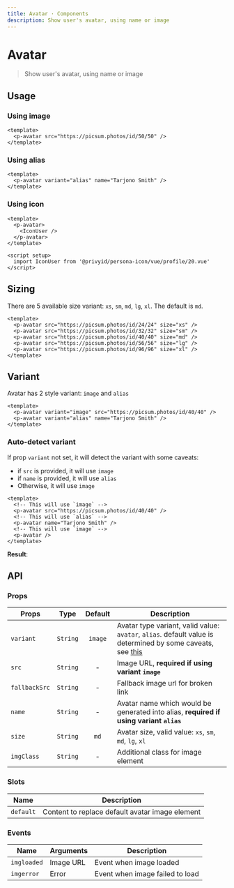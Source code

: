 ```yaml
---
title: Avatar · Components
description: Show user's avatar, using name or image
---
```


<script setup>
  import pAvatar from './Avatar.vue'
  import IconUser from '@privyid/persona-icon/vue/profile/20.vue'
</script>

# Avatar

> Show user's avatar, using name or image

## Usage

### Using image

<preview>
  <p-avatar src="https://picsum.photos/id/50/50" />
</preview>

```vue
<template>
  <p-avatar src="https://picsum.photos/id/50/50" />
</template>
```

### Using alias

<preview>
  <p-avatar variant="alias" name="Tarjono Smith" />
</preview>

```vue
<template>
  <p-avatar variant="alias" name="Tarjono Smith" />
</template>
```

### Using icon

<preview>
  <p-avatar>
    <IconUser />
  </p-avatar>
</preview>

```vue
<template>
  <p-avatar>
    <IconUser />
  </p-avatar>
</template>

<script setup>
  import IconUser from '@privyid/persona-icon/vue/profile/20.vue'
</script>
```

## Sizing

There are 5 available size variant: `xs`, `sm`, `md`, `lg`, `xl`. The default is `md`.

<preview>
  <div class="flex flex-col items-center space-gap-3 lg:flex-row">
    <p-avatar src="https://picsum.photos/id/24/24" size="xs" />
    <p-avatar src="https://picsum.photos/id/32/32" size="sm" />
    <p-avatar src="https://picsum.photos/id/40/40" size="md" />
    <p-avatar src="https://picsum.photos/id/56/56" size="lg" />
    <p-avatar src="https://picsum.photos/id/96/96" size="xl" />
  </div>
</preview>

```vue
<template>
  <p-avatar src="https://picsum.photos/id/24/24" size="xs" />
  <p-avatar src="https://picsum.photos/id/32/32" size="sm" />
  <p-avatar src="https://picsum.photos/id/40/40" size="md" />
  <p-avatar src="https://picsum.photos/id/56/56" size="lg" />
  <p-avatar src="https://picsum.photos/id/96/96" size="xl" />
</template>
```

## Variant

Avatar has 2 style variant: `image` and `alias`

<preview class="space-x-3">
  <p-avatar variant="image" src="https://picsum.photos/id/40/40" />
  <p-avatar variant="alias" name="Tarjono Smith" />
</preview>

```vue
<template>
  <p-avatar variant="image" src="https://picsum.photos/id/40/40" />
  <p-avatar variant="alias" name="Tarjono Smith" />
</template>
```

### Auto-detect variant

If prop `variant` not set, it will detect the variant with some caveats:
  - if `src` is provided, it will use `image`
  - if `name` is provided, it will use `alias`
  - Otherwise, it will use `image`

```vue
<template>
  <!-- This will use `image` -->
  <p-avatar src="https://picsum.photos/id/40/40" />
  <!-- This will use `alias` -->
  <p-avatar name="Tarjono Smith" />
  <!-- This will use `image` -->
  <p-avatar />
</template>
```

**Result**:

<preview class="space-x-3">
  <p-avatar variant="image" src="https://picsum.photos/id/40/40" />
  <p-avatar variant="alias" name="Tarjono Smith" />
  <p-avatar />
</preview>

## API

### Props

| Props         |   Type   | Default | Description                                                                                                                       |
|---------------|:--------:|:-------:|-----------------------------------------------------------------------------------------------------------------------------------|
| `variant`     | `String` | `image` | Avatar type variant, valid value: `avatar`, `alias`. default value is determined by some caveats, see [this](#auto-detect-variant) |
| `src`         | `String` |    -    | Image URL, **required if using variant `image`**                                                                                  |
| `fallbackSrc` | `String` |    -    | Fallback image url for broken link                                                                                                |
| `name`        | `String` |    -    | Avatar name which would be generated into alias, **required if using variant `alias`**                                             |
| `size`        | `String` |  `md`   | Avatar size, valid value: `xs`, `sm`, `md`, `lg`, `xl`                                                                            |
| `imgClass`    | `String` |    -    | Additional class for image element                                                                                                |

### Slots

| Name      | Description                                     |
|-----------|-------------------------------------------------|
| `default` | Content to replace default avatar image element |

### Events

| Name        | Arguments | Description                     |
|-------------|-----------|---------------------------------|
| `imgloaded` | Image URL | Event when image loaded         |
| `imgerror`  | Error     | Event when image failed to load |
